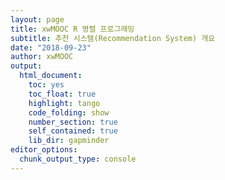 ```yaml
---
layout: page
title: xwMOOC R 병렬 프로그래밍
subtitle: 추천 시스템(Recommendation System) 개요
date: "2018-09-23"
author: xwMOOC
output:
  html_document: 
    toc: yes
    toc_float: true
    highlight: tango
    code_folding: show
    number_section: true
    self_contained: true
    lib_dir: gapminder
editor_options: 
  chunk_output_type: console
---
```

 










